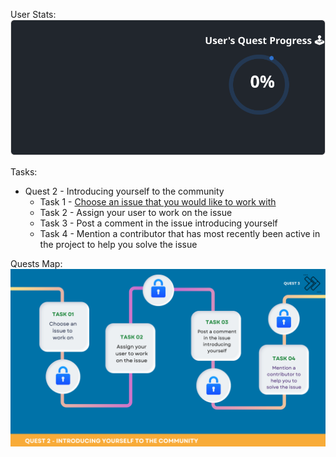 
  User Stats:<br>
  ![User Draft Stats](/userCards/draft.svg?)

  Tasks:
  - Quest 2 - Introducing yourself to the community
    - Task 1 - [Choose an issue that you would like to work with](https://github.com/caiton1/OSS-Doorway/issues/77)
    - Task 2 - Assign your user to work on the issue
    - Task 3 - Post a comment in the issue introducing yourself
    - Task 4 - Mention a contributor that has most recently been active in the project to help you solve the issue

Quests Map:
![Quest Map](/map/Q2.png)